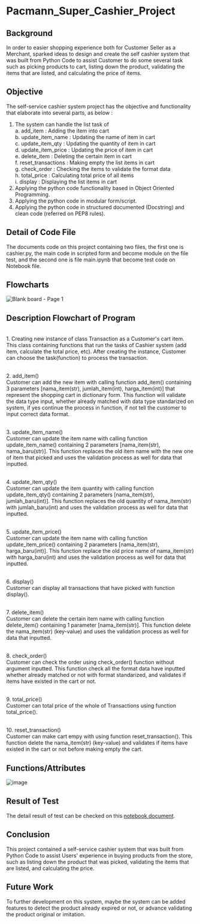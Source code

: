 # Pacmann_Super_Cashier_Project

## Background
In order to easier shopping experience both for Customer Seller as a Merchant, sparked ideas to design and create the self cashier system that was built from Python Code to assist Customer to do some several task such as picking products to cart, listing down the product, validating the items that are listed, and calculating the price of items.

## Objective
The self-service cashier system project has the objective and functionality that elaborate into several parts, as below :
1. The system can handle the list task of 
      <br>a. add_item 		: Adding the item into cart
      <br>b. update_item_name : Updating the name of item in cart
      <br>c. update_item_qty 	: Updating the quantity of item in cart
      <br>d. update_item_price 	: Updating the price of item in cart
      <br>e. delete_item 		: Deleting the certain item in cart
      <br>f. reset_transactions	: Making empty the list items in cart
      <br>g. check_order		: Checking the items to validate the format data
      <br>h. total_price		: Calculating total price of all items
      <br>i. display		: Displaying the list items in cart
2. 	Applying the python code functionality based in Object Oriented Programming.
3.	Applying the python code in modular form/script.
4.	Applying the python code in structured documented (Docstring) and clean code (referred on PEP8 rules).


## Detail of Code File
The documents code on this project containing two files, the first one is cashier.py, the main code in scripted form and become module on the file test, and the second one is file main.ipynb that become test code on Notebook file.

 
 ## Flowcharts
![Blank board - Page 1](https://user-images.githubusercontent.com/46970478/216847667-3b07e411-ac62-4333-8c2e-601f732dd8e7.png)

## Description Flowchart of Program
<br>1. Creating new instance of class Transaction as a Customer's cart item. This class containing functions that run the tasks of Cashier system (add item, calculate the total price, etc). After creating the instance, Customer can choose the task(function) to process the transaction.

<br>2. add_item()
       <br>Customer can add the new item with calling function add_item() containing 3 parameters [nama_item(str), jumlah_item(int), harga_item(int)] that represent the        shopping cart in dictionary form. This function will validate the data type input, whether already matched with data type standarized on system, if yes              continue the process in function, if not tell the customer to input correct data format. 

<br>3. update_item_name()
       <br>Customer can update the item name with calling function update_item_name() containing 2 parameters [nama_item(str), nama_baru(str)]. This function replaces          the old item name with the new one of item that picked and uses the validation process as well for data that inputted.

<br>4. update_item_qty()
       <br>Customer can update the item quantity with calling function update_item_qty() containing 2 parameters [nama_item(str), jumlah_baru(int)]. This function              replaces the old quantity of nama_item(str) with jumlah_baru(int) and uses the validation process as well for data that inputted.

<br>5. update_item_price()
<br>Customer can update the item name with calling function update_item_price() containing 2 parameters [nama_item(str), harga_baru(int)]. This function replace          the old price name of nama_item(str) with harga_baru(int) and uses the validation process as well for data that inputted.

<br>6. display()
       <br>Customer can display all transactions that have picked with function display().

<br>7. delete_item()
<br>Customer can delete the certain item name with calling function delete_item() containing 1 parameter [nama_item(str)]. This function delete the nama_item(str)        (key-value) and uses the validation process as well for data that inputted.

<br>8. check_order()
<br>Customer can check the order using check_order() function without argument inputted. This function check all the format data have inputted whether already            matched or not with format standarized, and validates if items have existed in the cart or not.

<br>9. total_price()
<br>Customer can total price of the whole of Transactions using function total_price().

<br>10. reset_transaction()
<br>Customer can make cart empy with using function reset_transaction(). This function delete the nama_item(str) (key-value) and validates if items have existed          in the cart or not before making empty the cart.


## Functions/Attributes

![image](https://user-images.githubusercontent.com/46970478/216855663-2b33ad61-d3e1-45b9-9c5f-3dd99d62f280.png)

## Result of Test
The detail result of test can be checked on this [notebook document](https://github.com/vanny29bowo/pacmann_super_cashier_project/blob/master/main.ipynb).

## Conclusion
This project contained a self-service cashier system that was built from Python Code to assist Users' experience in buying products from the store, such as listing down the product that was picked, validating the items that are listed, and calculating the price.

## Future Work
To further development on this system, maybe the system can be added features to detect the product already expired or not, or advance validating the product original or imitation. 
